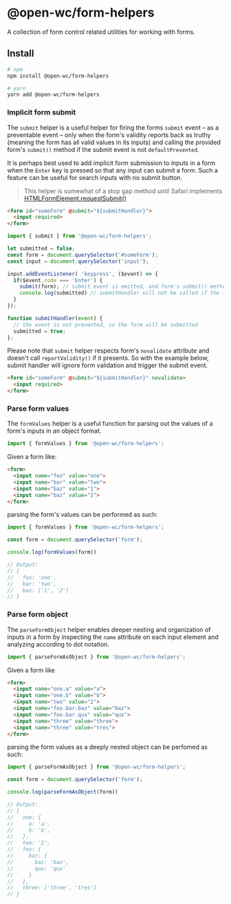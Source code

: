 # @open-wc/form-helpers

A collection of form control related utilities for working with forms.

## Install

```sh
# npm
npm install @open-wc/form-helpers

# yarn
yarn add @open-wc/form-helpers
```

### Implicit form submit

The `submit` helper is a useful helper for firing the forms `submit` event – as a preventable event – only when the form's validity reports back as truthy (meaning the form has all valid values in its inputs) and calling the provided form's `submit()` method if the submit event is not `defaultPrevented`.

It is perhaps best used to add implicit form submission to inputs in a form when the `Enter` key is pressed so that any input can submit a form. Such a feature can be useful for search inputs with no submit button.

> This helper is somewhat of a stop gap method until Safari implements [HTMLFormElement.requestSubmit()](https://developer.mozilla.org/en-US/docs/Web/API/HTMLFormElement/requestSubmit)

```html
<form id="someForm" @submit="${submitHandler}">
  <input required>
</form>
```

```js
import { submit } from '@open-wc/form-helpers';

let submitted = false;
const form = document.querySelector('#someForm');
const input = document.querySelector('input');

input.addEventListener( 'keypress', ($event) => {
  if($event.code === 'Enter') {
    submit(form); // submit event is emitted, and form's submit() method is called if the `submit` event is not `defaultPrevented`
    console.log(submitted) // submitHandler will not be called if the input doesn't have a value AND is required
  }
});

function submitHandler(event) {
  // the event is not prevented, so the form will be submitted
  submitted = true;
};
```

Please note that `submit` helper respects form's `novalidate` attribute and doesn't call `reportValidity()` if it presents. So with the example below, submit handler will ignore form validation and trigger the submit event.

```html
<form id="someForm" @submit="${submitHandler}" novalidate>
  <input required>
</form>
```


### Parse form values

The `formValues` helper is a useful function for parsing out the values of a form's inputs in an object format.

```js
import { formValues } from '@open-wc/form-helpers';
```

Given a form like:

```html
<form>
  <input name="foo" value="one">
  <input name="bar" value="two">
  <input name="baz" value="1">
  <input name="baz" value="2">
</form>
```

parsing the form's values can be performed as such:

```js
import { formValues } from '@open-wc/form-helpers';

const form = document.querySelector('form');

console.log(formValues(form))

// Output:
// {
//   foo: 'one',
//   bar: 'two',
//   baz: ['1', '2']
// }
```

### Parse form object

The `parseFormObject` helper enables deeper nesting and organization of inputs in a form by inspecting the `name` attribute on each input element and analyzing according to dot notation.

```js
import { parseFormAsObject } from '@open-wc/form-helpers';
```

Given a form like

```html
<form>
  <input name="one.a" value="a">
  <input name="one.b" value="b">
  <input name="two" value="2">
  <input name="foo.bar.baz" value="baz">
  <input name="foo.bar.qux" value="qux">
  <input name="three" value="three">
  <input name="three" value="tres">
</form>
```

parsing the form values as a deeply nested object can be perfomed as such:

```js
import { parseFormAsObject } from '@open-wc/form-helpers';

const form = document.querySelector('form');

console.log(parseFormAsObject(form))

// Output:
// {
//   one: {
//     a: 'a',
//     b: 'b',
//   },
//   two: '2',
//   foo: {
//     bar: {
//       baz: 'baz',
//       qux: 'qux'
//     }
//   },
//   three: ['three', 'tres']
// }
```
